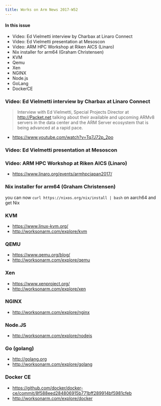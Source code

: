 ```yaml
---
title: Works on Arm News 2017-W52
---
```


#### In this issue

* Video: Ed Vielmetti interview by Charbax at Linaro Connect
* Video: Ed Vielmetti presentation at Mesoscon
* Video: ARM HPC Workshop at Riken AICS (Linaro)
* Nix installer for arm64 (Graham Christensen)
* KVM
* Qemu
* Xen 
* NGINX
* Node.js
* GoLang
* DockerCE

### Video: Ed Vielmetti interview by Charbax at Linaro Connect

> Interview with Ed Vielmetti, Special Projects Director at
http://Packet.net talking about their available and upcoming ARMv8
servers in the data center and the ARM Server ecosystem that is
being advanced at a rapid pace.

* https://www.youtube.com/watch?v=Tq7J72p_2po

### Video: Ed Vielmetti presentation at Mesoscon

### Video: ARM HPC Workshop at Riken AICS (Linaro)

* https://www.linaro.org/events/armhpcjapan2017/

### Nix installer for arm64 (Graham Christensen)

you can now `curl https://nixos.org/nix/install | bash` on aarch64 and get Nix

### KVM

* https://www.linux-kvm.org/
* http://worksonarm.com/explore/kvm

### QEMU

* https://www.qemu.org/blog/
* http://worksonarm.com/explore/qemu

### Xen

* https://www.xenproject.org/
* http://worksonarm.com/explore/xen

### NGINX

* http://worksonarm.com/explore/nginx

### Node.JS

* http://worksonarm.com/explore/nodejs

### Go (golang)

* http://golang.org
* http://worksonarm.com/explore/golang

### Docker CE

* https://github.com/docker/docker-ce/commit/8f588eed284806915b771bff289914bf5981cfeb
* http://worksonarm.com/explore/docker
